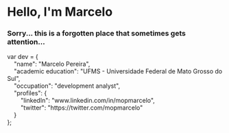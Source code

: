 <h1>Hello, I'm Marcelo</h1>
<h3>Sorry... this is a forgotten place that sometimes gets attention...</h3>

<section>
	<p>var dev = { <br/>
    	&nbsp;&nbsp;&nbsp;&nbsp;"name": "Marcelo Pereira", <br/>
    	&nbsp;&nbsp;&nbsp;&nbsp;"academic education": "UFMS - Universidade Federal de Mato Grosso do Sul", <br/>
    	&nbsp;&nbsp;&nbsp;&nbsp;"occupation": "development analyst", <br/>
    	&nbsp;&nbsp;&nbsp;&nbsp;"profiles": { <br/>
	    	&nbsp;&nbsp;&nbsp;&nbsp;&nbsp;&nbsp;&nbsp;&nbsp;"linkedIn": "www.linkedin.com/in/mopmarcelo", <br/>
		&nbsp;&nbsp;&nbsp;&nbsp;&nbsp;&nbsp;&nbsp;&nbsp;"twitter": "https://twitter.com/mopmarcelo"<br/>
     	&nbsp;&nbsp;&nbsp;&nbsp;}<br/>
	};
	</p>
</section>
<!--
**mopmarcelo/mopmarcelo** is a ✨ _special_ ✨ repository because its `README.md` (this file) appears on your GitHub profile.

Here are some ideas to get you started:

- 🔭 I’m currently working on ...
- 🌱 I’m currently learning ...
- 👯 I’m looking to collaborate on ...
- 🤔 I’m looking for help with ...
- 💬 Ask me about ...
- 📫 How to reach me: ...
- 😄 Pronouns: ...
- ⚡ Fun fact: ...
-->
